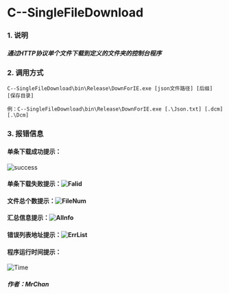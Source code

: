 # C--SingleFileDownload

### 1. 说明

##### 		通过HTTP协议单个文件下载到定义的文件夹的控制台程序

### 2. 调用方式

````
C--SingleFileDownload\bin\Release\DownForIE.exe [json文件路径] [后缀] [保存目录]
````

````
例：C--SingleFileDownload\bin\Release\DownForIE.exe [.\Json.txt] [.dcm] [.\Dcm]
````

### 3. 报错信息

#### 单条下载成功提示：

![success](https://github.com/C--SingleFileDownload/image/success.jpg)

#### 单条下载失败提示：![Falid](C:\Users\admin\Project\C#\C--SingleFileDownload\image\Falid.jpg)

#### 文件总个数提示：![FileNum](C:\Users\admin\Project\C#\C--SingleFileDownload\image\FileNum.jpg)

#### 汇总信息提示：![AlInfo](C:\Users\admin\Project\C#\C--SingleFileDownload\image\AlInfo.jpg)

#### 错误列表地址提示：![ErrList](C:\Users\admin\Project\C#\C--SingleFileDownload\image\ErrList.jpg)

#### 程序运行时间提示：

![Time](C:\Users\admin\Project\C#\C--SingleFileDownload\image\Time.jpg)

##### 																																				作者：MrChan

##### 	